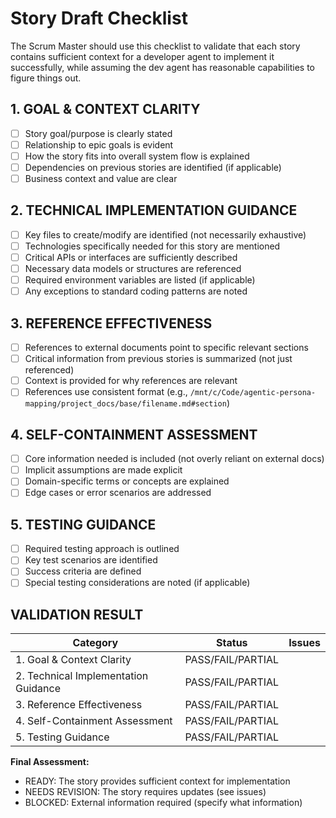 # Story Draft Checklist

The Scrum Master should use this checklist to validate that each story contains sufficient context for a developer agent to implement it successfully, while assuming the dev agent has reasonable capabilities to figure things out.

## 1. GOAL & CONTEXT CLARITY

- [ ] Story goal/purpose is clearly stated
- [ ] Relationship to epic goals is evident
- [ ] How the story fits into overall system flow is explained
- [ ] Dependencies on previous stories are identified (if applicable)
- [ ] Business context and value are clear

## 2. TECHNICAL IMPLEMENTATION GUIDANCE

- [ ] Key files to create/modify are identified (not necessarily exhaustive)
- [ ] Technologies specifically needed for this story are mentioned
- [ ] Critical APIs or interfaces are sufficiently described
- [ ] Necessary data models or structures are referenced
- [ ] Required environment variables are listed (if applicable)
- [ ] Any exceptions to standard coding patterns are noted

## 3. REFERENCE EFFECTIVENESS

- [ ] References to external documents point to specific relevant sections
- [ ] Critical information from previous stories is summarized (not just referenced)
- [ ] Context is provided for why references are relevant
- [ ] References use consistent format (e.g., `/mnt/c/Code/agentic-persona-mapping/project_docs/base/filename.md#section`)

## 4. SELF-CONTAINMENT ASSESSMENT

- [ ] Core information needed is included (not overly reliant on external docs)
- [ ] Implicit assumptions are made explicit
- [ ] Domain-specific terms or concepts are explained
- [ ] Edge cases or error scenarios are addressed

## 5. TESTING GUIDANCE

- [ ] Required testing approach is outlined
- [ ] Key test scenarios are identified
- [ ] Success criteria are defined
- [ ] Special testing considerations are noted (if applicable)

## VALIDATION RESULT

| Category                             | Status            | Issues |
| ------------------------------------ | ----------------- | ------ |
| 1. Goal & Context Clarity            | PASS/FAIL/PARTIAL |        |
| 2. Technical Implementation Guidance | PASS/FAIL/PARTIAL |        |
| 3. Reference Effectiveness           | PASS/FAIL/PARTIAL |        |
| 4. Self-Containment Assessment       | PASS/FAIL/PARTIAL |        |
| 5. Testing Guidance                  | PASS/FAIL/PARTIAL |        |

**Final Assessment:**

- READY: The story provides sufficient context for implementation
- NEEDS REVISION: The story requires updates (see issues)
- BLOCKED: External information required (specify what information)